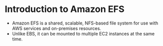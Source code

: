 # Introduction to Amazon EFS
- Amazon EFS is a shared, scalable, NFS-based file system for use with AWS services and on-premises resources. 
- Unlike EBS, it can be mounted to multiple EC2 instances at the same time.